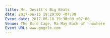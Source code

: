 ```yaml
---
title: Mr. Devitt's Big Beats
date: 2017-06-15 19:29:00 +07:00
Event date: 2017-06-18 19:30:00 +07:00
Venue: The Bird Cage, Ma May Back of  nowhere
Event URL: www.gogole.com
---
```


